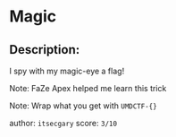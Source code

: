
# Magic
## Description:
I spy with my magic-eye a flag! 

Note: FaZe Apex helped me learn this trick

Note: Wrap what you get with `UMDCTF-{}`  

author: `itsecgary`
score: `3/10`

